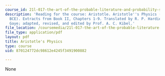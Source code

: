 ```yaml
---
course_id: 21l-017-the-art-of-the-probable-literature-and-probability-spring-2008
description: 'Reading for the course: Aristotle. Aristotle''s Physics (written 350
  BCE). Extracts from Book II, Chapters 1-9. Translated by R. P. Hardie and R. K.
  Gaye; adapted, revised, and edited by Prof. A. C. Kibel.'
file_location: /coursemedia/21l-017-the-art-of-the-probable-literature-and-probability-spring-2008/870124772dc98612e4245f3491900882_aristotles_phy.pdf
file_type: application/pdf
layout: pdf
title: Aristotle's Physics
type: course
uid: 870124772dc98612e4245f3491900882

---
```

None